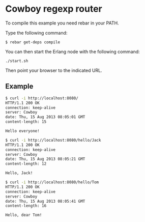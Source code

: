 Cowboy regexp router
=================

To compile this example you need rebar in your PATH.

Type the following command:
```
$ rebar get-deps compile
```

You can then start the Erlang node with the following command:
```
./start.sh
```

Then point your browser to the indicated URL.


Example
-------------------

``` bash
$ curl -i http://localhost:8080/
HTTP/1.1 200 OK
connection: keep-alive
server: Cowboy
date: Thu, 15 Aug 2013 08:05:01 GMT
content-length: 15

Hello everyone!

$ curl -i http://localhost:8080/hello/Jack
HTTP/1.1 200 OK
connection: keep-alive
server: Cowboy
date: Thu, 15 Aug 2013 08:05:21 GMT
content-length: 12

Hello, Jack!

$ curl -i http://localhost:8080/hello/Tom
HTTP/1.1 200 OK
connection: keep-alive
server: Cowboy
date: Thu, 15 Aug 2013 08:05:41 GMT
content-length: 16

Hello, dear Tom!

```
